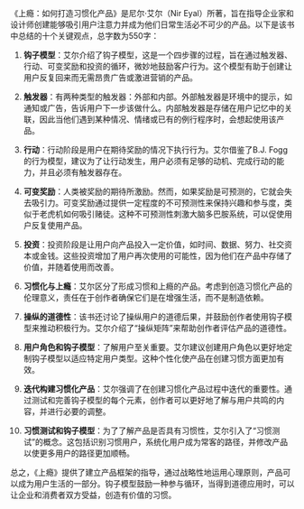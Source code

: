 《上瘾：如何打造习惯化产品》是尼尔·艾尔（Nir Eyal）所著，旨在指导企业家和设计师创建能够吸引用户注意力并成为他们日常生活必不可少的产品。以下是该书中总结的十个关键观点，总字数为550字：

1. **钩子模型**：艾尔介绍了钩子模型，这是一个四步骤的过程，旨在通过触发器、行动、可变奖励和投资的循环，微妙地鼓励客户行为。这个模型有助于创建让用户反复回来而无需昂贵广告或激进营销的产品。

2. **触发器**：有两种类型的触发器：外部和内部。外部触发器是环境中的提示，如通知或广告，告诉用户下一步该做什么。内部触发器是存储在用户记忆中的关联，因此当他们遇到某种情况、情绪或已有的例行程序时，会想起使用该产品。

3. **行动**：行动阶段是用户在期待奖励的情况下执行行为。艾尔借鉴了B.J. Fogg的行为模型，建议为了让行动发生，用户必须有足够的动机、完成行动的能力，并且必须有触发器存在。

4. **可变奖励**：人类被奖励的期待所激励。然而，如果奖励是可预测的，它就会失去吸引力。可变奖励通过提供一定程度的不可预测性来保持兴趣和参与度，类似于老虎机如何吸引赌徒。这种不可预测性刺激大脑多巴胺系统，可以促使用户反复使用产品。

5. **投资**：投资阶段是让用户向产品投入一定价值，如时间、数据、努力、社交资本或金钱。这些投资增加了用户再次使用的可能性，因为他们在产品中存储了价值，并随着使用而改善。

6. **习惯化与上瘾**：艾尔区分了形成习惯和上瘾的产品。考虑到创造习惯化产品的伦理意义，责任在于创作者确保它们是在增强生活，而不是制造依赖。

7. **操纵的道德性**：该书还讨论了操纵用户的道德后果，并鼓励创作者使用钩子模型来推动积极行为。艾尔介绍了“操纵矩阵”来帮助创作者评估产品的道德性。

8. **用户角色和钩子模型**：了解用户至关重要。艾尔建议创建用户角色以更好地定制钩子模型以适应特定用户类型。这种个性化使产品在创建习惯方面更加有效。

9. **迭代构建习惯化产品**：艾尔强调了在创建习惯化产品过程中迭代的重要性。通过测试和完善钩子模型的每个元素，创作者可以更好地了解与用户共鸣的内容，并进行必要的调整。

10. **习惯测试和钩子模型**：为了了解产品是否具有习惯性，艾尔引入了“习惯测试”的概念。这包括识别习惯用户，系统化用户成为常客的路径，并修改产品以使更多用户的路径更加顺畅。

总之，《上瘾》提供了建立产品框架的指导，通过战略性地运用心理原则，产品可以成为用户生活的一部分。钩子模型鼓励一种参与循环，当得到道德应用时，可以让企业和消费者双方受益，创造有价值的习惯。